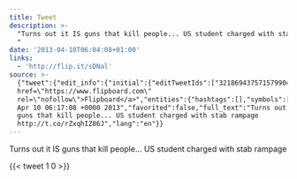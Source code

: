 ```yaml
---
title: Tweet
description: >-
  "Turns out it IS guns that kill people... US student charged with stab rampage
  "
date: '2013-04-10T06:04:08+01:00'
links:
  - 'http://flip.it/sDNal'
source: >-
  {"tweet":{"edit_info":{"initial":{"editTweetIds":["321869437571579904"],"editableUntil":"2013-04-10T07:17:08.619Z","editsRemaining":"5","isEditEligible":true}},"retweeted":false,"source":"<a
  href=\"https://www.flipboard.com\"
  rel=\"nofollow\">Flipboard</a>","entities":{"hashtags":[],"symbols":[],"user_mentions":[],"urls":[{"url":"http://t.co/rZxqhIZ86J","expanded_url":"http://flip.it/sDNal","display_url":"flip.it/sDNal","indices":["78","100"]}]},"display_text_range":["0","100"],"favorite_count":"1","id_str":"321869437571579904","truncated":false,"retweet_count":"0","id":"321869437571579904","possibly_sensitive":false,"created_at":"Wed
  Apr 10 06:17:08 +0000 2013","favorited":false,"full_text":"Turns out it IS
  guns that kill people... US student charged with stab rampage
  http://t.co/rZxqhIZ86J","lang":"en"}}
---
```

Turns out it IS guns that kill people... US student charged with stab rampage 
    
{{< tweet 1 0 >}}
    
